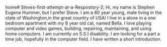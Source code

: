 home# Steves-first-attempt-at-a-Respostory-2; Hi, my name is Stephen Eugene Hummer, but I prefer Steve. I am a 60 year young, male living in the state of Washington,in the great country of USA! I live in a alone in a one bedroom apartment with my 8 year old cat, named Bella. I love playing computer and video games, building, repairing, maintaining, and using home computers. I am currently on S.S.I disability. I am looking for a part a time job, hopefully in the computer field.
I have written a short introduction.
